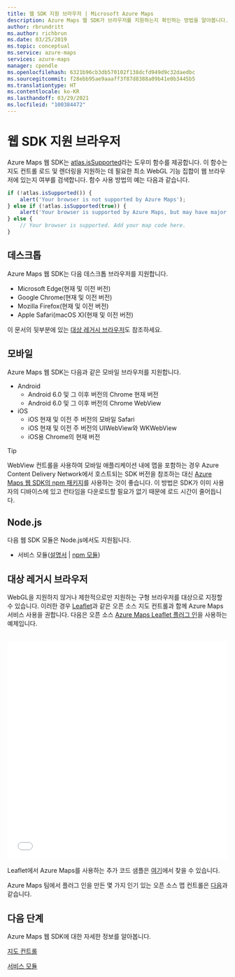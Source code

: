 ```yaml
---
title: 웹 SDK 지원 브라우저 | Microsoft Azure Maps
description: Azure Maps 웹 SDK가 브라우저를 지원하는지 확인하는 방법을 알아봅니다. 지원되는 브라우저 목록을 봅니다. 레거시 브라우저에서 맵 서비스를 사용하는 방법에 대해 알아봅니다.
author: rbrundritt
ms.author: richbrun
ms.date: 03/25/2019
ms.topic: conceptual
ms.service: azure-maps
services: azure-maps
manager: cpendle
ms.openlocfilehash: 6321b96cb3db570102f138dcfd949d9c32daedbc
ms.sourcegitcommit: f28ebb95ae9aaaff3f87d8388a09b41e0b3445b5
ms.translationtype: HT
ms.contentlocale: ko-KR
ms.lasthandoff: 03/29/2021
ms.locfileid: "100384472"
---
```

# <a name="web-sdk-supported-browsers"></a>웹 SDK 지원 브라우저

Azure Maps 웹 SDK는 [atlas.isSupported](/javascript/api/azure-maps-control/atlas#issupported-boolean-)라는 도우미 함수를 제공합니다. 이 함수는 지도 컨트롤 로드 및 렌더링을 지원하는 데 필요한 최소 WebGL 기능 집합이 웹 브라우저에 있는지 여부를 검색합니다. 함수 사용 방법의 예는 다음과 같습니다.

```JavaScript
if (!atlas.isSupported()) {
    alert('Your browser is not supported by Azure Maps');
} else if (!atlas.isSupported(true)) {
    alert('Your browser is supported by Azure Maps, but may have major performance caveats.');
} else {
    // Your browser is supported. Add your map code here.
}
```

## <a name="desktop"></a>데스크톱

Azure Maps 웹 SDK는 다음 데스크톱 브라우저를 지원합니다.

- Microsoft Edge(현재 및 이전 버전)
- Google Chrome(현재 및 이전 버전)
- Mozilla Firefox(현재 및 이전 버전)
- Apple Safari(macOS X)(현재 및 이전 버전)

이 문서의 뒷부분에 있는 [대상 레거시 브라우저](#Target-Legacy-Browsers)도 참조하세요.

## <a name="mobile"></a>모바일

Azure Maps 웹 SDK는 다음과 같은 모바일 브라우저를 지원합니다.

- Android
  - Android 6.0 및 그 이후 버전의 Chrome 현재 버전
  - Android 6.0 및 그 이후 버전의 Chrome WebView
- iOS
  - iOS 현재 및 이전 주 버전의 모바일 Safari
  - iOS 현재 및 이전 주 버전의 UIWebView와 WKWebView
  - iOS용 Chrome의 현재 버전

> [!TIP]
> WebView 컨트롤을 사용하여 모바일 애플리케이션 내에 맵을 포함하는 경우 Azure Content Delivery Network에서 호스트되는 SDK 버전을 참조하는 대신 [Azure Maps 웹 SDK의 npm 패키지](https://www.npmjs.com/package/azure-maps-control)를 사용하는 것이 좋습니다. 이 방법은 SDK가 이미 사용자의 디바이스에 있고 런타임을 다운로드할 필요가 없기 때문에 로드 시간이 줄어듭니다.

## <a name="nodejs"></a>Node.js

다음 웹 SDK 모듈은 Node.js에서도 지원됩니다.

- 서비스 모듈([설명서](how-to-use-services-module.md) | [npm 모듈](https://www.npmjs.com/package/azure-maps-rest))

## <a name="target-legacy-browsers"></a><a name="Target-Legacy-Browsers"></a>대상 레거시 브라우저

WebGL을 지원하지 않거나 제한적으로만 지원하는 구형 브라우저를 대상으로 지정할 수 있습니다. 이러한 경우 [Leaflet](https://leafletjs.com/)과 같은 오픈 소스 지도 컨트롤과 함께 Azure Maps 서비스 사용을 권합니다. 다음은 오픈 소스 [Azure Maps Leaflet 플러그 인](https://github.com/azure-samples/azure-maps-leaflet)을 사용하는 예제입니다.

<br/>

<iframe height="500" style="width: 100%;" scrolling="no" title="Azure Maps + Leaflet" src="//codepen.io/azuremaps/embed/GeLgyx/?height=500&theme-id=0&default-tab=html,result" frameborder="no" allowtransparency="true" allowfullscreen="true">
<a href='https://codepen.io'>CodePen</a>에서 Azure Maps의 <a href='https://codepen.io/azuremaps/pen/GeLgyx/'>Azure Maps + Leaflet</a> 펜(<a href='https://codepen.io/azuremaps'>@azuremaps</a>)을 참조하세요.
</iframe>

Leaflet에서 Azure Maps를 사용하는 추가 코드 샘플은 [여기](https://azuremapscodesamples.azurewebsites.net/?search=leaflet)에서 찾을 수 있습니다.

Azure Maps 팀에서 플러그 인을 만든 몇 가지 인기 있는 오픈 소스 맵 컨트롤은 [다음](open-source-projects.md#third-part-map-control-plugins)과 같습니다.

## <a name="next-steps"></a>다음 단계

Azure Maps 웹 SDK에 대한 자세한 정보를 알아봅니다.

[지도 컨트롤](how-to-use-map-control.md)

[서비스 모듈](how-to-use-services-module.md)
